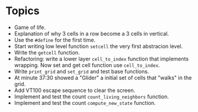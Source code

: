 # Topics

* Game of life.
* Explanation of why 3 cells in a row become a 3 cells in vertical.
* Use the `#define` for the first time.
* Start writing low level function `setcell` the very first abstracion level.
* Write the `getcell` function.
* Refactoring: write a lower layer `cell_to_index` function that implements wrapping. Now set and get cell function use `cell_to_index`.
* Write `print_grid` and `set_grid` and test base functions.
* At minute 37:30 showed a "Glider" a initial set of cells that "walks" in the grid.
* Add VT100 escape sequence to clear the screen.
* Implement and test the count `count_living_neighbors` function.
* Implement and test the count `compute_new_state` function.
